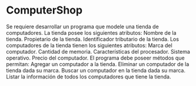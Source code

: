 # ComputerShop

Se requiere desarrollar un programa que modele una tienda de computadores. La tienda posee los siguientes atributos:
Nombre de la tienda.
Propietario de la tienda.
Identificador tributario de la tienda.
Los computadores de la tienda tienen los siguientes atributos:
Marca del computador.
Cantidad de memoria.
Características del procesador.
Sistema operativo.
Precio del computador.
El programa debe poseer métodos que permitan:
Agregar un computador a la tienda.
Eliminar un computador de la tienda dada su marca.
Buscar un computador en la tienda dada su marca.
Listar la información de todos los computadores que tiene la tienda.